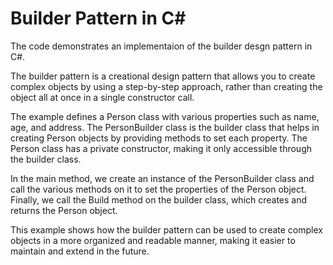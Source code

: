 # Builder Pattern in C#

The code demonstrates an implementaion of the builder desgn pattern in C#.

The builder pattern is a creational design pattern that allows you to create complex objects by using a step-by-step approach, 
rather than creating the object all at once in a single constructor call.

The example defines a Person class with various properties such as name, age, and address. 
The PersonBuilder class is the builder class that helps in creating Person objects by providing methods to set each property. 
The Person class has a private constructor, making it only accessible through the builder class.

In the main method, we create an instance of the PersonBuilder class and call the various methods on it to set the properties of the Person object. 
Finally, we call the Build method on the builder class, which creates and returns the Person object.

This example shows how the builder pattern can be used to create complex objects in a more organized and readable manner, 
making it easier to maintain and extend in the future.
